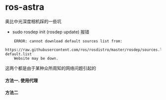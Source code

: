 # ros-astra

奥比中光深度相机踩的一些坑

+ sudo rosdep init (rosdep update) 报错

```
    ERROR: cannot download default sources list from:
    https://raw.githubusercontent.com/ros/rosdistro/master/rosdep/sources.list.d/20-default.list
    Website may be down.
```

  这两个都是由于某种众所周知的网络问题引起的
  
#### 方法一. 使用代理
 
#### 方法二
